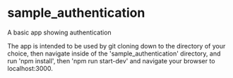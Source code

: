 # sample_authentication
A basic app showing authentication

The app is intended to be used by git cloning down to the directory of your choice, then navigate inside of the 'sample_authentication' directory, and run 'npm install', then 'npm run start-dev' and navigate your browser to localhost:3000.
